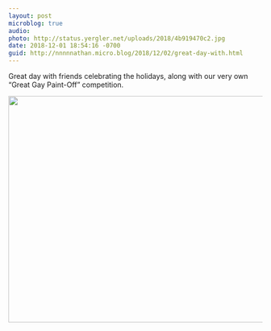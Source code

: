 ```yaml
---
layout: post
microblog: true
audio: 
photo: http://status.yergler.net/uploads/2018/4b919470c2.jpg
date: 2018-12-01 18:54:16 -0700
guid: http://nnnnnathan.micro.blog/2018/12/02/great-day-with.html
---
```

Great day with friends celebrating the holidays, along with our very own “Great Gay Paint-Off” competition. 

<img src="http://status.yergler.net/uploads/2018/4b919470c2.jpg" width="600" height="450" />
